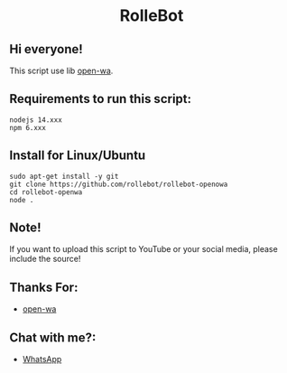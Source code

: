 <h1 align="center">RolleBot</h1>

## Hi everyone! 

This script use lib [open-wa](https://github.com/open-wa/wa-automate-nodejs).

## Requirements to run this script:
```
nodejs 14.xxx
npm 6.xxx
```

## Install for Linux/Ubuntu
```
sudo apt-get install -y git
git clone https://github.com/rollebot/rollebot-openowa
cd rollebot-openwa
node .
```
## Note!
If you want to upload this script to YouTube or your social media, please include the source!


## Thanks For:
- [open-wa](https://github.com/open-wa/wa-automate-nodejs)

## Chat with me?:
- [WhatsApp](wa.me/6281284745140)
